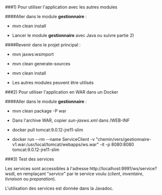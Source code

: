 ###1) Pour utiliser l'application avec les autres modules

####Aller dans le module **gestionnaire** : 

- mvn clean install

- Lancer le module **gestionnaire** avec Java ou suivre partie 2)

####Revenir dans le projet principal :

- mvn jaxws:wsimport

- mvn clean generate-sources

- mvn clean install

- Les autres modules peuvent être utilisés


###2) Pour utiliser l'application en WAR dans un Docker

####Aller dans le module **gestionnaire** :

- mvn clean package -P war

- Dans l'archive WAR, copier *sun-jaxws.xml* dans /WEB-INF

- docker pull tomcat:9.0.12-jre11-slim

- docker run --rm --name ServiceClient -v "chemin/vers/gestionnaire-v1.war:/usr/local/tomcat/webapps/ws.war" -it -p 8080:8080 tomcat:9.0.12-jre11-slim


###3) Test des services

Les services sont accessibles à l'adresse http://localhost:9991/ws/service?wsdl, en remplaçant "*service*" par le service voulu (*client*, *inventaire*, *livraison* ou *preparation*).

L'utilisation des services est donnée dans la Javadoc.

